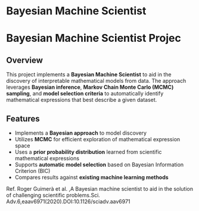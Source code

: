 # Bayesian Machine Scientist

# Bayesian Machine Scientist Projec

## Overview
This project implements a **Bayesian Machine Scientist** to aid in the discovery of interpretable mathematical models from data. The approach leverages **Bayesian inference**, **Markov Chain Monte Carlo (MCMC) sampling**, and **model selection criteria** to automatically identify mathematical expressions that best describe a given dataset.

## Features
- Implements a **Bayesian approach** to model discovery
- Utilizes **MCMC** for efficient exploration of mathematical expression space
- Uses a **prior probability distribution** learned from scientific mathematical expressions
- Supports **automatic model selection** based on Bayesian Information Criterion (BIC)
- Compares results against **existing machine learning methods**

Ref.
Roger Guimerà et al. ,A Bayesian machine scientist to aid in the solution of challenging scientific problems.Sci. Adv.6,eaav6971(2020).DOI:10.1126/sciadv.aav6971
